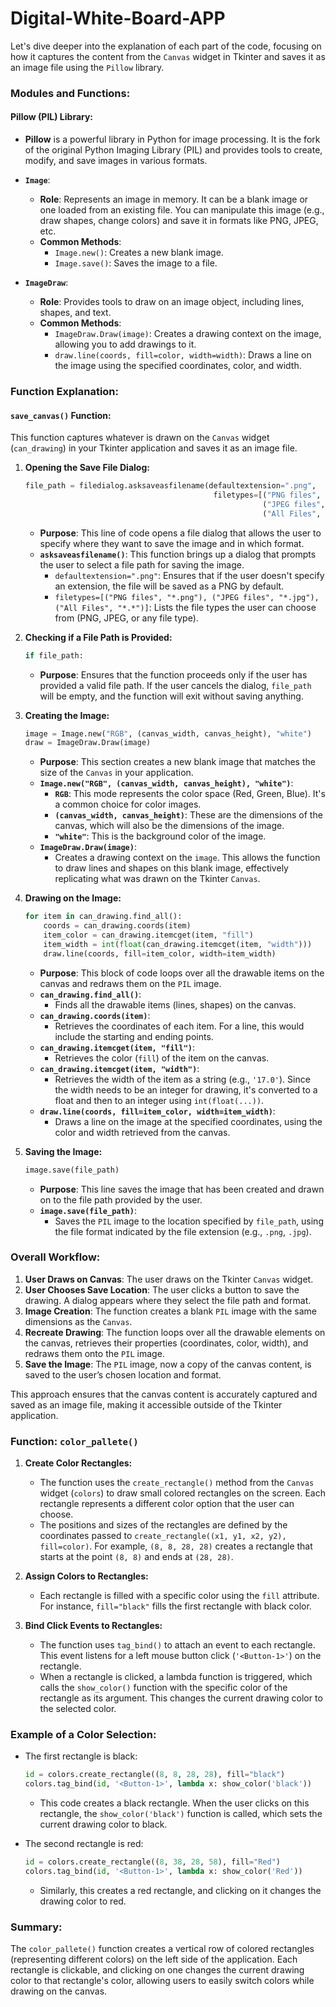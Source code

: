 # Digital-White-Board-APP

Let's dive deeper into the explanation of each part of the code, focusing on how it captures the content from the `Canvas` widget in Tkinter and saves it as an image file using the `Pillow` library.

### **Modules and Functions:**

#### **Pillow (PIL) Library:**
- **Pillow** is a powerful library in Python for image processing. It is the fork of the original Python Imaging Library (PIL) and provides tools to create, modify, and save images in various formats.

- **`Image`**:
  - **Role**: Represents an image in memory. It can be a blank image or one loaded from an existing file. You can manipulate this image (e.g., draw shapes, change colors) and save it in formats like PNG, JPEG, etc.
  - **Common Methods**: 
    - `Image.new()`: Creates a new blank image.
    - `Image.save()`: Saves the image to a file.

- **`ImageDraw`**:
  - **Role**: Provides tools to draw on an image object, including lines, shapes, and text.
  - **Common Methods**:
    - `ImageDraw.Draw(image)`: Creates a drawing context on the image, allowing you to add drawings to it.
    - `draw.line(coords, fill=color, width=width)`: Draws a line on the image using the specified coordinates, color, and width.

### **Function Explanation:**

#### **`save_canvas()` Function:**
This function captures whatever is drawn on the `Canvas` widget (`can_drawing`) in your Tkinter application and saves it as an image file.

1. **Opening the Save File Dialog:**
   ```python
   file_path = filedialog.asksaveasfilename(defaultextension=".png", 
                                             filetypes=[("PNG files", "*.png"),
                                                        ("JPEG files", "*.jpg"),
                                                        ("All Files", "*.*")])
   ```
   - **Purpose**: This line of code opens a file dialog that allows the user to specify where they want to save the image and in which format.
   - **`asksaveasfilename()`**: This function brings up a dialog that prompts the user to select a file path for saving the image.
     - `defaultextension=".png"`: Ensures that if the user doesn't specify an extension, the file will be saved as a PNG by default.
     - `filetypes=[("PNG files", "*.png"), ("JPEG files", "*.jpg"), ("All Files", "*.*")]`: Lists the file types the user can choose from (PNG, JPEG, or any file type).

2. **Checking if a File Path is Provided:**
   ```python
   if file_path:
   ```
   - **Purpose**: Ensures that the function proceeds only if the user has provided a valid file path. If the user cancels the dialog, `file_path` will be empty, and the function will exit without saving anything.

3. **Creating the Image:**
   ```python
   image = Image.new("RGB", (canvas_width, canvas_height), "white")
   draw = ImageDraw.Draw(image)
   ```
   - **Purpose**: This section creates a new blank image that matches the size of the `Canvas` in your application. 
   - **`Image.new("RGB", (canvas_width, canvas_height), "white")`**:
     - **`RGB`**: This mode represents the color space (Red, Green, Blue). It's a common choice for color images.
     - **`(canvas_width, canvas_height)`**: These are the dimensions of the canvas, which will also be the dimensions of the image.
     - **`"white"`**: This is the background color of the image.
   - **`ImageDraw.Draw(image)`**:
     - Creates a drawing context on the `image`. This allows the function to draw lines and shapes on this blank image, effectively replicating what was drawn on the Tkinter `Canvas`.

4. **Drawing on the Image:**
   ```python
   for item in can_drawing.find_all():
       coords = can_drawing.coords(item)
       item_color = can_drawing.itemcget(item, "fill")
       item_width = int(float(can_drawing.itemcget(item, "width")))
       draw.line(coords, fill=item_color, width=item_width)
   ```
   - **Purpose**: This block of code loops over all the drawable items on the canvas and redraws them on the `PIL` image.
   - **`can_drawing.find_all()`**:
     - Finds all the drawable items (lines, shapes) on the canvas.
   - **`can_drawing.coords(item)`**:
     - Retrieves the coordinates of each item. For a line, this would include the starting and ending points.
   - **`can_drawing.itemcget(item, "fill")`**:
     - Retrieves the color (`fill`) of the item on the canvas.
   - **`can_drawing.itemcget(item, "width")`**:
     - Retrieves the width of the item as a string (e.g., `'17.0'`). Since the width needs to be an integer for drawing, it's converted to a float and then to an integer using `int(float(...))`.
   - **`draw.line(coords, fill=item_color, width=item_width)`**:
     - Draws a line on the image at the specified coordinates, using the color and width retrieved from the canvas.

5. **Saving the Image:**
   ```python
   image.save(file_path)
   ```
   - **Purpose**: This line saves the image that has been created and drawn on to the file path provided by the user.
   - **`image.save(file_path)`**:
     - Saves the `PIL` image to the location specified by `file_path`, using the file format indicated by the file extension (e.g., `.png`, `.jpg`).

### **Overall Workflow:**
1. **User Draws on Canvas**: The user draws on the Tkinter `Canvas` widget.
2. **User Chooses Save Location**: The user clicks a button to save the drawing. A dialog appears where they select the file path and format.
3. **Image Creation**: The function creates a blank `PIL` image with the same dimensions as the `Canvas`.
4. **Recreate Drawing**: The function loops over all the drawable elements on the canvas, retrieves their properties (coordinates, color, width), and redraws them onto the `PIL` image.
5. **Save the Image**: The `PIL` image, now a copy of the canvas content, is saved to the user’s chosen location and format.

This approach ensures that the canvas content is accurately captured and saved as an image file, making it accessible outside of the Tkinter application.


### **Function: `color_pallete()`**

1. **Create Color Rectangles:**
   - The function uses the `create_rectangle()` method from the `Canvas` widget (`colors`) to draw small colored rectangles on the screen. Each rectangle represents a different color option that the user can choose.
   - The positions and sizes of the rectangles are defined by the coordinates passed to `create_rectangle((x1, y1, x2, y2), fill=color)`. For example, `(8, 8, 28, 28)` creates a rectangle that starts at the point `(8, 8)` and ends at `(28, 28)`.

2. **Assign Colors to Rectangles:**
   - Each rectangle is filled with a specific color using the `fill` attribute. For instance, `fill="black"` fills the first rectangle with black color.

3. **Bind Click Events to Rectangles:**
   - The function uses `tag_bind()` to attach an event to each rectangle. This event listens for a left mouse button click (`'<Button-1>'`) on the rectangle.
   - When a rectangle is clicked, a lambda function is triggered, which calls the `show_color()` function with the specific color of the rectangle as its argument. This changes the current drawing color to the selected color.

### **Example of a Color Selection:**

- The first rectangle is black:
  ```python
  id = colors.create_rectangle((8, 8, 28, 28), fill="black")
  colors.tag_bind(id, '<Button-1>', lambda x: show_color('black'))
  ```
  - This code creates a black rectangle. When the user clicks on this rectangle, the `show_color('black')` function is called, which sets the current drawing color to black.

- The second rectangle is red:
  ```python
  id = colors.create_rectangle((8, 38, 28, 58), fill="Red")
  colors.tag_bind(id, '<Button-1>', lambda x: show_color('Red'))
  ```
  - Similarly, this creates a red rectangle, and clicking on it changes the drawing color to red.

### **Summary:**
The `color_pallete()` function creates a vertical row of colored rectangles (representing different colors) on the left side of the application. Each rectangle is clickable, and clicking on one changes the current drawing color to that rectangle's color, allowing users to easily switch colors while drawing on the canvas.